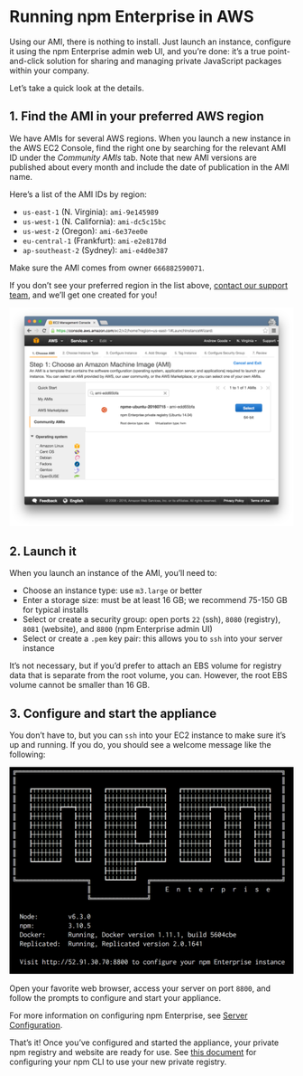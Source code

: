 # Running npm Enterprise in AWS

Using our AMI, there is nothing to install. Just launch an instance, configure it using the npm Enterprise admin web UI, and you’re done: it’s a true point-and-click solution for sharing and managing private JavaScript packages within your company.

Let’s take a quick look at the details.

## 1. Find the AMI in your preferred AWS region

We have AMIs for several AWS regions. When you launch a new instance in the AWS EC2 Console, find the right one by searching for the relevant AMI ID under the _Community AMIs_ tab. Note that new AMI versions are published about every month and include the date of publication in the AMI name.

Here’s a list of the AMI IDs by region:

* `us-east-1` (N. Virginia): `ami-9e145989`
* `us-west-1` (N. California): `ami-dc5c15bc`
* `us-west-2` (Oregon): `ami-6e37ee0e`
* `eu-central-1` (Frankfurt): `ami-e2e8178d`
* `ap-southeast-2` (Sydney): `ami-e4d0e387`

Make sure the AMI comes from owner `666882590071`.

If you don’t see your preferred region in the list above, [contact our support team](https://www.npmjs.com/support), and we’ll get one created for you!

  ![Search in Community AMIs](/gitbook/images/ami-search.png)

## 2. Launch it

When you launch an instance of the AMI, you’ll need to:

* Choose an instance type: use `m3.large` or better
* Enter a storage size: must be at least 16 GB; we recommend 75-150 GB for typical installs
* Select or create a security group: open ports `22` (ssh), `8080` (registry), `8081` (website), and `8800` (npm Enterprise admin UI)
* Select or create a `.pem` key pair: this allows you to `ssh` into your server instance

It’s not necessary, but if you’d prefer to attach an EBS volume for registry data that is separate from the root volume, you can. However, the root EBS volume cannot be smaller than 16 GB.

## 3. Configure and start the appliance

You don’t have to, but you can `ssh` into your EC2 instance to make sure it’s up and running. If you do, you should see a welcome message like the following:

![Terminal welcome message](/gitbook/images/ami-terminal.png)

Open your favorite web browser, access your server on port `8800`, and follow the prompts to configure and start your appliance.

For more information on configuring npm Enterprise, see [Server Configuration](/up-and-running/customization.html).

That’s it! Once you’ve configured and started the appliance, your private npm registry and website are ready for use. See [this document](/cli/configuration.html) for configuring your npm CLI to use your new private registry.
